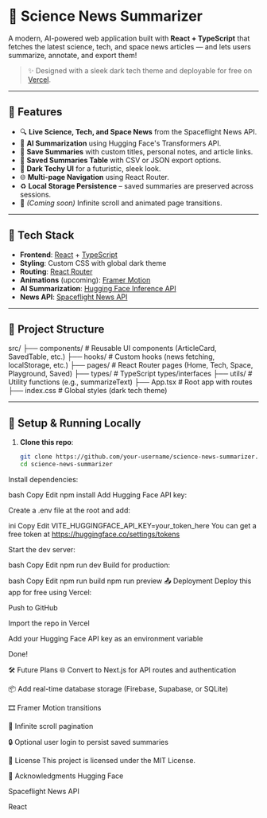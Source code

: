 # 🧠 Science News Summarizer

A modern, AI-powered web application built with **React + TypeScript** that fetches the latest science, tech, and space news articles — and lets users summarize, annotate, and export them!

> ✨ Designed with a sleek dark tech theme and deployable for free on [Vercel](https://vercel.com).

---

## 🚀 Features

- 🔍 **Live Science, Tech, and Space News** from the Spaceflight News API.
- 🤖 **AI Summarization** using Hugging Face's Transformers API.
- 📝 **Save Summaries** with custom titles, personal notes, and article links.
- 📄 **Saved Summaries Table** with CSV or JSON export options.
- 🌙 **Dark Techy UI** for a futuristic, sleek look.
- 🌐 **Multi-page Navigation** using React Router.
- ♻️ **Local Storage Persistence** – saved summaries are preserved across sessions.
- 💨 *(Coming soon)* Infinite scroll and animated page transitions.

---

## 🧰 Tech Stack

- **Frontend**: [React](https://reactjs.org/) + [TypeScript](https://www.typescriptlang.org/)
- **Styling**: Custom CSS with global dark theme
- **Routing**: [React Router](https://reactrouter.com/)
- **Animations** (upcoming): [Framer Motion](https://www.framer.com/motion/)
- **AI Summarization**: [Hugging Face Inference API](https://huggingface.co/inference-api)
- **News API**: [Spaceflight News API](https://api.spaceflightnewsapi.net/)

---

## 📁 Project Structure

src/
├── components/ # Reusable UI components (ArticleCard, SavedTable, etc.)
├── hooks/ # Custom hooks (news fetching, localStorage, etc.)
├── pages/ # React Router pages (Home, Tech, Space, Playground, Saved)
├── types/ # TypeScript types/interfaces
├── utils/ # Utility functions (e.g., summarizeText)
├── App.tsx # Root app with routes
├── index.css # Global styles (dark tech theme)

---

## 🧪 Setup & Running Locally

1. **Clone this repo**:

   ```bash
   git clone https://github.com/your-username/science-news-summarizer.git
   cd science-news-summarizer
Install dependencies:

bash
Copy
Edit
npm install
Add Hugging Face API key:

Create a .env file at the root and add:

ini
Copy
Edit
VITE_HUGGINGFACE_API_KEY=your_token_here
You can get a free token at https://huggingface.co/settings/tokens

Start the dev server:

bash
Copy
Edit
npm run dev
Build for production:

bash
Copy
Edit
npm run build
npm run preview
📤 Deployment
Deploy this app for free using Vercel:

Push to GitHub

Import the repo in Vercel

Add your Hugging Face API key as an environment variable

Done!

🛠 Future Plans
🌐 Convert to Next.js for API routes and authentication

📦 Add real-time database storage (Firebase, Supabase, or SQLite)

🎞️ Framer Motion transitions

🔄 Infinite scroll pagination

🔒 Optional user login to persist saved summaries

📜 License
This project is licensed under the MIT License.

🙌 Acknowledgments
Hugging Face

Spaceflight News API

React

